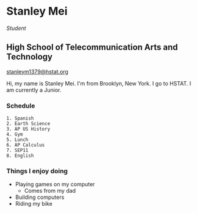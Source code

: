 # Stanley Mei

_Student_


## **High School of Telecommunication Arts and Technology**

[stanleym1379@hstat.org](stanleym1379@hstat.org)

Hi, my name is Stanley Mei. I'm from Brooklyn, New York. I go to HSTAT. I am currently a Junior. 

### Schedule

    1. Spanish
    2. Earth Science
    3. AP US History
    4. Gym
    5. Lunch
    6. AP Calculus
    7. SEP11
    8. English
    
### Things I enjoy doing
 * Playing games on my computer
    * Comes from my dad 
 * Building computers
 * Riding my bike

    
